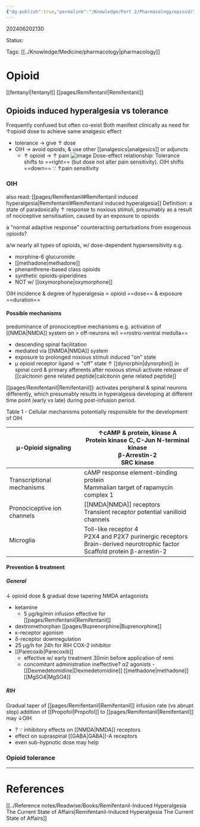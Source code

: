 ```yaml
---
{"dg-publish":true,"permalink":"/Knowledge/Part 2/Pharmacology/opioid/"}
---
```



202406202130

Status: 

Tags: [[../Knowledge/Medicine/pharmacology\|pharmacology]]

# Opioid
[[fentanyl\|fentanyl]]
[[pages/Remifentanil\|Remifentanil]]


## Opioids induced hyperalgesia vs tolerance
Frequently confused but often co-exist
Both manifest clinically as need for ↑opioid dose to achieve same analgesic effect
- tolerance → give ↑ dose
- OIH → avoid opioids, & use other [[analgesics\|analgesics]] or adjuncts
	- ↑ opioid → ↑ pain
![image](https://pub-23ef68458aab474daba6b39d398a7a32.r2.dev/e762f9b9a211116ef93304bc1e32eb26.png)
Dose-effect relationship: Tolerance shifts to ==right== (but dose not alter pain sensitivity). OIH shifts ==down== ∵ ↑pain sensitivity

### OIH
also read: [[pages/Remifentanil#Remifentanil induced hyperalgesia\|Remifentanil#Remifentanil induced hyperalgesia]]
Definition: a state of paradoxically ↑ response to noxious stimuli, presumably as a result of nociceptive sensitisation, caused by an exposure to opioids

a "normal adaptive response" counteracting perturbations from exogenous opioids?

a/w nearly all types of opioids, w/ dose-dependent hypersensitivity e.g.
- morphine-6 glucuronide
- [[methadone\|methadone]]
- phenanthrene-based class opioids
- synthetic opioids-piperidines
- NOT w/ [[oxymorphone\|oxymorphone]]

OIH incidence & degree of hyperalgesia ∝ opioid ==dose== & exposure ==duration==
#### Possible mechanisms
predominance of pronociceptive mechanisms e.g. activation of [[NMDA\|NMDA]] system
on > off-neurons w/i ==rostro-ventral medulla==
- descending spinal facilitation
- mediated via [[NMDA\|NMDA]] system
- exposure to prolonged noxious stimuli induced "on" state
- µ opioid receptor ligand → "off" state
↑ [[dynorphin\|dynorphin]] in spinal cord & primary afferents after noxious stimuli activate release of [[calcitonin gene related peptide\|calcitonin gene related peptide]]

[[pages/Remifentanil\|Remifentanil]]: activates peripheral & spinal neurons differently, which presumably results in hyperalgesia developing at different time point (early vs late) during post-infusion period.

Table 1 - Cellular mechanisms potentially responsible for the development of OIH

| μ-Opioid signaling          | ↑cAMP & protein, kinase A  <br>Protein kinase C, C-Jun N-terminal kinase  <br>β-Arrestin-2  <br>SRC kinase                             |
| --------------------------- | -------------------------------------------------------------------------------------------------------------------------------------- |
| Transcriptional mechanisms  | cAMP response element-binding protein  <br>Mammalian target of rapamycin complex 1                                                     |
| Pronociceptive ion channels | [[NMDA\|NMDA]] receptors  <br>Transient receptor potential vanilloid channels                                                                |
| Microglia                   | Toll-like receptor 4  <br>P2X4 and P2X7 purinergic receptors  <br>Brain-derived neurotrophic factor  <br>Scaffold protein β-arrestin-2 |
#### Prevention & treatment
##### General
↓ opioid dose & gradual dose tapering
NMDA antagonists
- ketamine
	- 5 µg/kg/min infusion effective for [[pages/Remifentanil\|Remifentanil]]
- dextromethorphan
[[pages/Buprenorphine\|Buprenorphine]] 
- κ-receptor agonism
- δ-receptor downregulation
- 25 µg/h for 24h for RIH
COX-2 inhibitor
- [[Parecoxib\|Parecoxib]]
	- effective w/ early treatment 30min before application of remi
	- concomitant administration ineffective?
α2 agonists - [[Dexmedetomidine\|Dexmedetomidine]]
[[methadone\|methadone]]
[[MgSO4\|MgSO4]]
##### RIH
Gradual taper of [[pages/Remifentanil\|Remifentanil]] infusion rate (vs abrupt stop)
addition of [[Propofol\|Propofol]] to [[pages/Remifentanil\|Remifentanil]] may ↓OIH
- ? ∵ inhibitory effects on [[NMDA\|NMDA]] receptors
- effect on supraspinal [[GABA\|GABA]]-A receptors
- even sub-hypnotic dose may help


### Opioid tolerance




___
# References
[[../Reference notes/Readwise/Books/Remifentanil-Induced Hyperalgesia The Current State of Affairs\|Remifentanil-Induced Hyperalgesia The Current State of Affairs]]